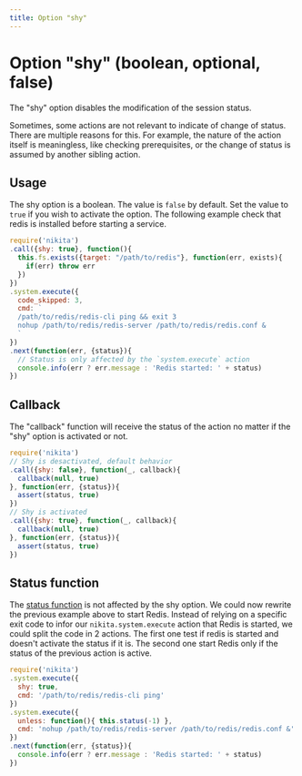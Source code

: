 ```yaml
---
title: Option "shy"
---
```


# Option "shy" (boolean, optional, false)

The "shy" option disables the modification of the session status.

Sometimes, some actions are not relevant to indicate of change of status. There are multiple reasons for this. For example, the nature of the action itself is meaningless, like checking prerequisites, or the change of status is assumed by another sibling action.

## Usage

The shy option is a boolean. The value is `false` by default. Set the value to `true` if you wish to activate the option. The following example check that redis is installed before starting a service.

```js
require('nikita')
.call({shy: true}, function(){
  this.fs.exists({target: "/path/to/redis"}, function(err, exists){
    if(err) throw err
  })
})
.system.execute({
  code_skipped: 3,
  cmd: `
  /path/to/redis/redis-cli ping && exit 3
  nohup /path/to/redis/redis-server /path/to/redis/redis.conf &
  `
})
.next(function(err, {status}){
  // Status is only affected by the `system.execute` action
  console.info(err ? err.message : 'Redis started: ' + status)
})
```

## Callback

The "callback" function will receive the status of the action no matter if the "shy" option is activated or not.

```js
require('nikita')
// Shy is desactivated, default behavior
.call({shy: false}, function(_, callback){
  callback(null, true)
}, function(err, {status}){
  assert(status, true)
})
// Shy is activated
.call({shy: true}, function(_, callback){
  callback(null, true)
}, function(err, {status}){
  assert(status, true)
})
```

## Status function

The [status function](/usages/status/) is not affected by the shy option. We could now rewrite the previous example above to start Redis. Instead of relying on a specific exit code to infor our `nikita.system.execute` action that Redis is started, we could split the code in 2 actions. The first one test if redis is started and doesn't activate the status if it is. The second one start Redis only if the status of the previous action is active.

```js
require('nikita')
.system.execute({
  shy: true,
  cmd: '/path/to/redis/redis-cli ping'
})
.system.execute({
  unless: function(){ this.status(-1) },
  cmd: 'nohup /path/to/redis/redis-server /path/to/redis/redis.conf &'
})
.next(function(err, {status}){
  console.info(err ? err.message : 'Redis started: ' + status)
})
```
